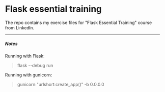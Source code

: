 # Flask essential training

The repo contains my exercise files for "Flask Essential Training" course from LinkedIn. 

---
##### Notes

Running with Flask:
> flask --debug run


Running with gunicorn:
> gunicorn "urlshort:create_app()" -b 0.0.0.0


